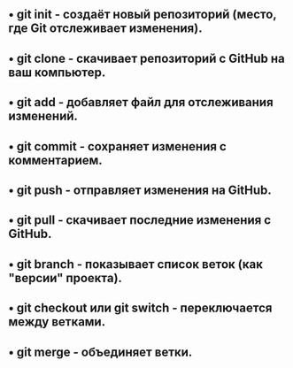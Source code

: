 ## •  git init - создаёт новый репозиторий (место, где Git отслеживает изменения).
## •  git clone - скачивает репозиторий с GitHub на ваш компьютер.
## •  git add - добавляет файл для отслеживания изменений.
## •  git commit - сохраняет изменения с комментарием.
## •  git push - отправляет изменения на GitHub.
## •  git pull - скачивает последние изменения с GitHub.
## •  git branch - показывает список веток (как "версии" проекта).
## •  git checkout или git switch - переключается между ветками.
## •  git merge - объединяет ветки.